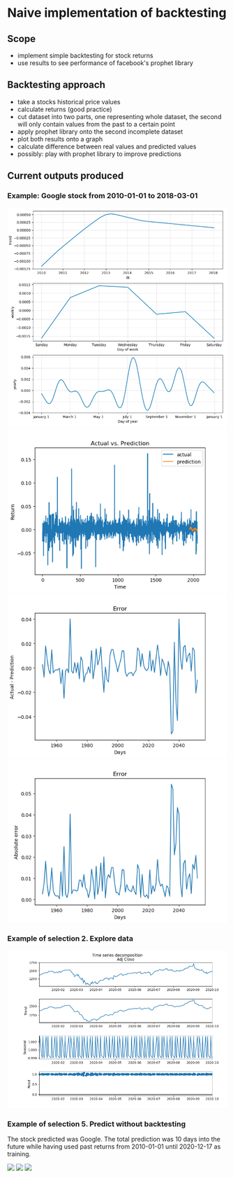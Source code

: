 # Naive implementation of backtesting

## Scope

- implement simple backtesting for stock returns
- use results to see performance of facebook's prophet library

## Backtesting approach
- take a stocks historical price values
- calculate returns (good practice)
- cut dataset into two parts, one representing whole dataset, the second will only contain values from the past to a certain point
- apply prophet library onto the second incomplete dataset
- plot both results onto a graph
- calculate difference between real values and predicted values
- possibly: play with prophet library to improve predictions 


## Current outputs produced
### Example: Google stock from 2010-01-01 to 2018-03-01

![](resources/Figure_1.png)
![](resources/Figure_2.png)
![](resources/Figure_3.png)
![](resources/Figure_4.png)

### Example of selection 2. Explore data

![](resources/Figure_5.png)

### Example of selection 5. Predict without backtesting

The stock predicted was Google. The total prediction was 10 days into the future while having
used past returns from 2010-01-01 until 2020-12-17 as training.

![](Menu_1.png)
![](Menu_2.png)
![](Menu_3.png)
